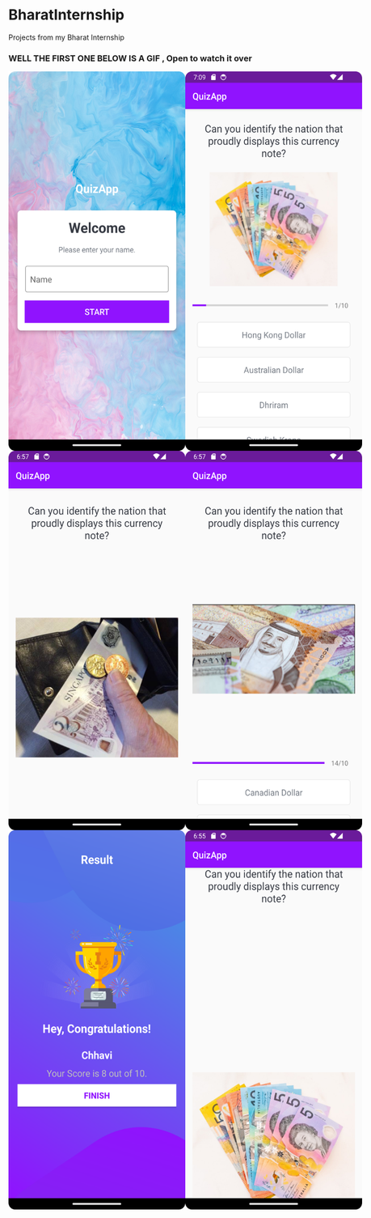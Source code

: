 # BharatInternship
Projects from my Bharat Internship

### <strong>WELL THE FIRST ONE BELOW IS A GIF , Open to watch it over</strong>
<div style="display: flex;">
<img src="https://github.com/Kgotta-contribute/BharatInternship/blob/main/GitHub_Rec.png" alt="Image Description" width="350px" height="750px">
<img src="https://github.com/Kgotta-contribute/BharatInternship/blob/main/Github_final_picture.png" alt="Image Description" width="350px" height="750px">
</div>

<div style="display: flex;">
<img src="https://github.com/Kgotta-contribute/BharatInternship/blob/main/Github_pic6.png" alt="Image Description" width="350px" height="750px">
<img src="https://github.com/Kgotta-contribute/BharatInternship/blob/main/Github_pic5.png" alt="Image Description" width="350px" height="750px">
</div>

<div style="display: flex;">
<img src="https://github.com/Kgotta-contribute/BharatInternship/blob/main/Github_pic.png" alt="Image Description" width="350px" height="750px">
<img src="https://github.com/Kgotta-contribute/BharatInternship/blob/main/Github_pic1.png" alt="Image Description" width="350px" height="750px">
</div>
